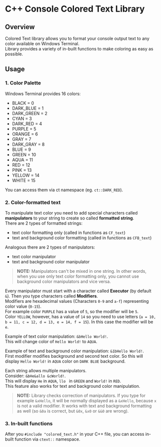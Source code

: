# C++ Console Colored Text Library
## Overview
Colored Text library allows you to format your console output text to any color available on Windows Terminal.  
Library provides a variety of in-built functions to make coloring as easy as possible.
## Usage
### 1. Color Palette
Windows Terminal provides 16 colors:
- BLACK = 0
- DARK_BLUE = 1
- DARK_GREEN = 2
- CYAN = 3
- DARK_RED = 4
- PURPLE = 5
- ORANGE = 6
- GRAY = 7
- DARK_GRAY = 8
- BLUE = 9
- GREEN = 10
- AQUA = 11
- RED = 12
- PINK = 13
- YELLOW = 14
- WHITE = 15

You can access them via ct namespace (eg. `ct::DARK_RED`).
### 2. Color-formatted text
To manipulate text color you need to add special characters called **manipulators** to your string to create so called **formatted string**.  
There are 2 types of formatted strings:
- text color formatting only (called in functions as `CF_text`)
- text and background color formatting (called in functions as `CFB_text`)

Analogous there are 2 types of manipulators:
- text color manipulator
- text and background color manipulator

> **NOTE:** Manipulators can't be mixed in one string. In other words, when you use only text color formatting only, you cannot use background color manipulators and vice versa.

Every manipulator must start with a character called **Executor** (by default `&`). Then you type characters called **Modifiers**.  
Modifiers are hexadecimal values (Characters `0-9` and `a-f`) representing color value (`0-15`).  
For example color `PURPLE` has a value of `5`, so the modifier will be `5`.  
Color `YELLOW`, however, has a value of `14` so you need to use letters (`a = 10, b = 11, c = 12, d = 13, e = 14, f = 15`). In this case the modifier will be `e`.

Example of text color manipulation: `&bHello World!`.  
This will change color of `Hello World!` to `AQUA`.

Example of text and background color manipulation: `&1bHello World!`.  
First modifier modifies background and second text color. So this will display `Hello World!` in `AQUA` color on `DARK BLUE` background.

Each string allows multiple manipulators.  
Consider: `&bHe&allo &cWorld!`.  
This will display `He` in `AQUA`, `llo ` in `GREEN` and `World!` in `RED`.  
This feature also works for text and background color manipulation.

> **NOTE:** Library checks correction of manipulators. If you type for example `&xHello`, it will be normally displayed as a `&xHello`, because `x` is not a valid modifier. It works with text and background formatting as well (so `&0a` is correct, but `&0x`, `&x0` or `&&0` are wrong).

### 3. In-built functions
After you `#include "colored_text.h"` in your C++ file, you can access in-built function via `ctext::` namespace.
